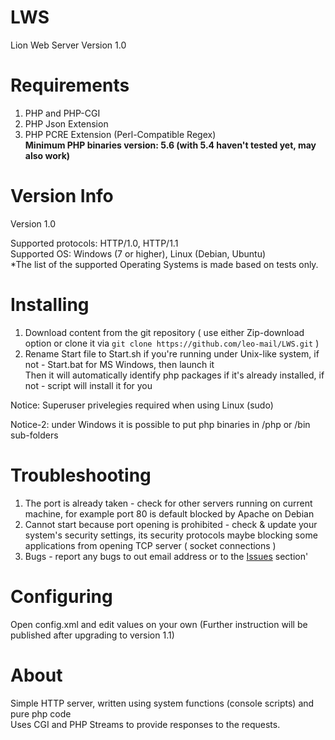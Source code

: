 # LWS
Lion Web Server
Version 1.0

# Requirements
1. PHP and PHP-CGI
2. PHP Json Extension
3. PHP PCRE Extension (Perl-Compatible Regex)<br>
<b>Minimum PHP binaries version: 5.6 (with 5.4 haven't tested yet, may also work)</b>

# Version Info
Version 1.0

Supported protocols: HTTP/1.0, HTTP/1.1<br>
Supported OS: Windows (7 or higher), Linux (Debian, Ubuntu)<br>
*The list of the supported Operating Systems is made based on tests only.

# Installing
1. Download content from the git repository ( use either Zip-download option or clone it via   `git clone https://github.com/leo-mail/LWS.git` )
2. Rename Start file to Start.sh if you're running under Unix-like system, if not - Start.bat for MS Windows, then launch it<br>
Then it will automatically identify php packages if it's already installed, if not - script will install it for you

Notice: Superuser privelegies required when using Linux (sudo)

Notice-2: under Windows it is possible to put php binaries in /php or /bin sub-folders

# Troubleshooting
1. The port is already taken - check for other servers running on current machine, for example port 80 is default blocked by Apache on Debian
2. Cannot start because port opening is prohibited - check & update your system's security settings, its security protocols maybe blocking some applications from opening TCP server ( socket connections )
3. Bugs - report any bugs to out email address or to the <a href="/issues">Issues</a> section'

# Configuring
Open config.xml and edit values on your own (Further instruction will be published after upgrading to version 1.1)

# About
Simple HTTP server, written using system functions (console scripts) and pure php code<br>
Uses CGI and PHP Streams to provide responses to the requests.